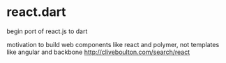 react.dart
==========

begin port of react.js to dart

motivation to build web components like react and polymer, not templates like angular and backbone
http://cliveboulton.com/search/react
